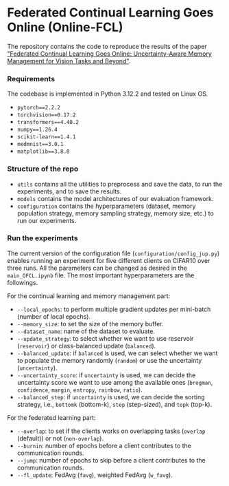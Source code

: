 # Federated Continual Learning Goes Online (Online-FCL)

The repository contains the code to reproduce the results of the paper ["Federated Continual Learning Goes Online: Uncertainty-Aware Memory Management for Vision Tasks and Beyond"](https://openreview.net/forum?id=f65RuQgVlp). 

### Requirements
The codebase is implemented in Python 3.12.2 and tested on Linux OS.
 - `pytorch==2.2.2`
 - `torchvision==0.17.2`
 - `transformers==4.40.2`
 - `numpy==1.26.4`
 - `scikit-learn==1.4.1`
 - `medmnist==3.0.1`
 - `matplotlib==3.8.0` 

### Structure of the repo
- `utils` contains all the utilities to preprocess and save the data, to run the experiments, and to save the results.
- `models` contains the model architectures of our evaluation framework.
- `configuration` contains the hyperparameters (dataset, memory population strategy, memory sampling strategy, memory size, etc.) to run our experiments.

### Run the experiments
The current version of the configuration file (`configuration/config_jup.py`) enables running an experiment for five different clients on CIFAR10 over three runs. All the parameters can be changed as desired in the `main_OFCL.ipynb` file.
The most important hyperparameters are the followings.

For the continual learning and memory management part:
- `--local_epochs`: to perform multiple gradient updates per mini-batch (number of local epochs).
- `--memory_size`: to set the size of the memory buffer.
- `--dataset_name`: name of the dataset to evaluate.
- `--update_strategy`: to select whether we want to use reservoir (`reservoir`) or class-balanced update (`balanced`).
- `--balanced_update`: if `balanced` is used, we can select whether we want to populate the memory randomly (`random`) or use the uncertainty (`uncertainty`).
- `--uncertainty_score`: if `uncertainty` is used, we can decide the uncertainty score we want to use among the available ones (`bregman`, `confidence`, `margin`, `entropy`, `rainbow`, `ratio`).
- `--balanced_step`: if `uncertainty` is used, we can decide the sorting strategy, i.e., `bottomk` (bottom-k), `step` (step-sized), and `topk` (top-k).

For the federated learning part:
- `--overlap`: to set if the clients works on overlapping tasks (`overlap` (default)) or not (`non-overlap`).
- `--burnin`: number of epochs before a client contributes to the communication rounds.
- `--jump`: number of epochs to skip before a client contributes to the communication rounds.
- `--fl_update`: FedAvg (`favg`), weighted FedAvg (`w_favg`).